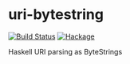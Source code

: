 # uri-bytestring
[![Build Status](https://travis-ci.org/Soostone/uri-bytestring.svg)](https://travis-ci.org/Soostone/uri-bytestring) [![Hackage](https://img.shields.io/hackage/v/uri-bytestring.svg?style=flat)](https://hackage.haskell.org/package/uri-bytestring)

Haskell URI parsing as ByteStrings
